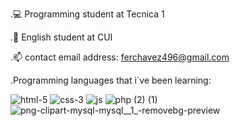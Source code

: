 .💻 Programming student at Tecnica 1

.🗽 English student at CUI

.📫 contact email address: ferchavez496@gmail.com

.Programming languages that i´ve been learning:

![html-5](https://github.com/ferchavez17/ferchavez17/assets/117199448/763aaaad-6113-4f9b-bf72-05525311fbec) ![css-3](https://github.com/ferchavez17/ferchavez17/assets/117199448/7c1eb7d6-6014-4c9c-8630-ed58b8d4abd9) ![js](https://github.com/ferchavez17/ferchavez17/assets/117199448/b72494a3-2981-457f-ad15-bdc49ba4586a) ![php (2) (1)](https://github.com/ferchavez17/ferchavez17/assets/117199448/476cf516-7e03-4799-aedf-dcacca514f54) ![png-clipart-mysql-mysql__1_-removebg-preview](https://github.com/ferchavez17/ferchavez17/assets/117199448/f88fd49b-03ca-41e0-9dcf-a00223a87a51)





